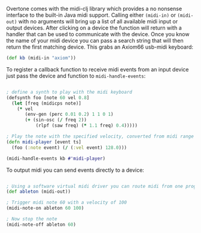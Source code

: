 Overtone comes with the midi-clj library which provides a no nonsense interface to the built-in Java midi support.  Calling either `(midi-in)` or `(midi-out)` with no arguments will bring up a list of all available midi input or output devices.  After clicking on a device the function will return with a handler that can be used to communicate with the device.  Once you know the name of your midi device you can pass a search string that will then return the first matching device.  This grabs an Axiom66 usb-midi keyboard:

```clj
(def kb (midi-in "axiom"))
```

To register a callback function to receive midi events from an input device just pass the device and function to `midi-handle-events`:

```clj

; define a synth to play with the midi keyboard
(defsynth foo [note 60 vel 0.8]
  (let [freq (midicps note)]
    (* vel
       (env-gen (perc 0.01 0.2) 1 1 0 1)
       (+ (sin-osc (/ freq 2))
           (rlpf (saw freq) (* 1.1 freq) 0.4)))))

; Play the note with the specified velocity, converted from midi range to synth range (0-128 => 0-1.0)
(defn midi-player [event ts]
  (foo (:note event) (/ (:vel event) 128.0)))

(midi-handle-events kb #'midi-player)
```

To output midi you can send events directly to a device:

```clj

; Using a software virtual midi driver you can route midi from one program to another
(def ableton (midi-out))

; Trigger midi note 60 with a velocity of 100
(midi-note-on ableton 60 100)

; Now stop the note
(midi-note-off ableton 60)
```
